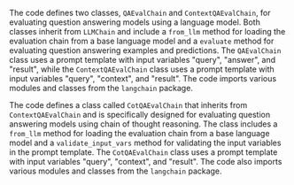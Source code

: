 The code defines two classes, `QAEvalChain` and `ContextQAEvalChain`, for evaluating question answering models using a language model. Both classes inherit from `LLMChain` and include a `from_llm` method for loading the evaluation chain from a base language model and a `evaluate` method for evaluating question answering examples and predictions. The `QAEvalChain` class uses a prompt template with input variables "query", "answer", and "result", while the `ContextQAEvalChain` class uses a prompt template with input variables "query", "context", and "result". The code imports various modules and classes from the `langchain` package.

The code defines a class called `CotQAEvalChain` that inherits from `ContextQAEvalChain` and is specifically designed for evaluating question answering models using chain of thought reasoning. The class includes a `from_llm` method for loading the evaluation chain from a base language model and a `validate_input_vars` method for validating the input variables in the prompt template. The `CotQAEvalChain` class uses a prompt template with input variables "query", "context", and "result". The code also imports various modules and classes from the `langchain` package.

